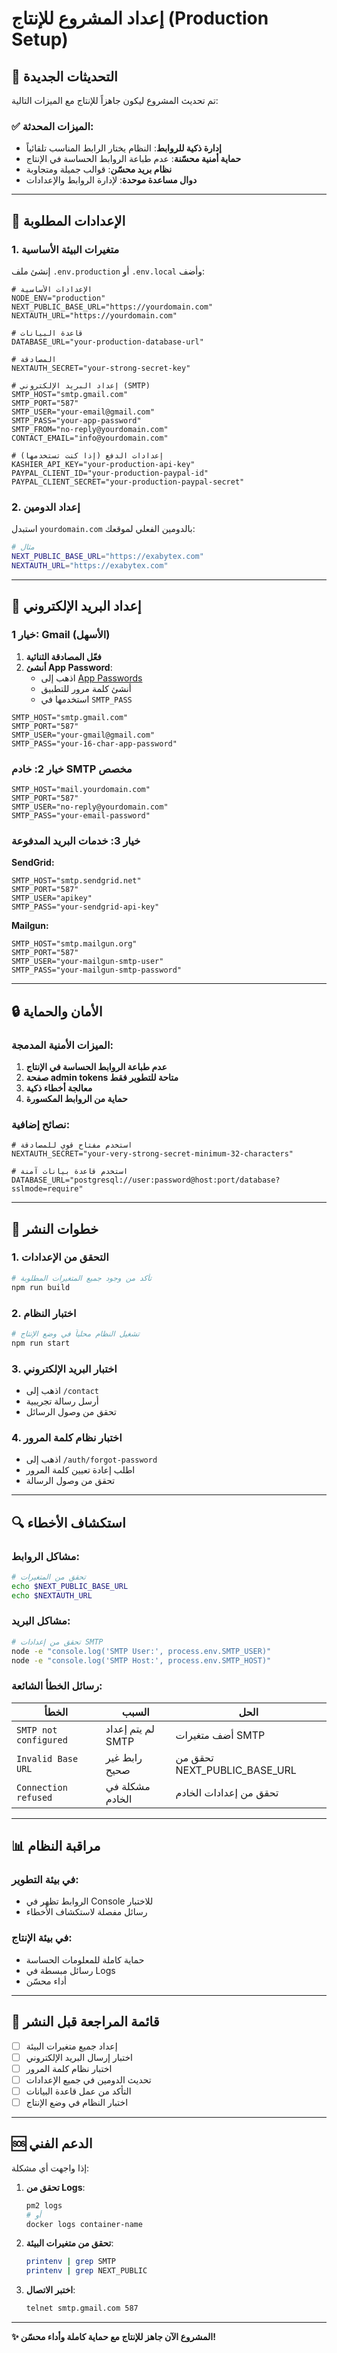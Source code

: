 # إعداد المشروع للإنتاج (Production Setup)

## 🚀 التحديثات الجديدة

تم تحديث المشروع ليكون جاهزاً للإنتاج مع الميزات التالية:

### ✅ الميزات المحدثة:
- **إدارة ذكية للروابط**: النظام يختار الرابط المناسب تلقائياً
- **حماية أمنية محسّنة**: عدم طباعة الروابط الحساسة في الإنتاج
- **نظام بريد محسّن**: قوالب جميلة ومتجاوبة
- **دوال مساعدة موحدة**: لإدارة الروابط والإعدادات

---

## 🔧 الإعدادات المطلوبة

### 1. متغيرات البيئة الأساسية

إنشئ ملف `.env.production` أو `.env.local` وأضف:

```env
# الإعدادات الأساسية
NODE_ENV="production"
NEXT_PUBLIC_BASE_URL="https://yourdomain.com"
NEXTAUTH_URL="https://yourdomain.com"

# قاعدة البيانات
DATABASE_URL="your-production-database-url"

# المصادقة
NEXTAUTH_SECRET="your-strong-secret-key"

# إعداد البريد الإلكتروني (SMTP)
SMTP_HOST="smtp.gmail.com"
SMTP_PORT="587"
SMTP_USER="your-email@gmail.com"
SMTP_PASS="your-app-password"
SMTP_FROM="no-reply@yourdomain.com"
CONTACT_EMAIL="info@yourdomain.com"

# إعدادات الدفع (إذا كنت تستخدمها)
KASHIER_API_KEY="your-production-api-key"
PAYPAL_CLIENT_ID="your-production-paypal-id"
PAYPAL_CLIENT_SECRET="your-production-paypal-secret"
```

### 2. إعداد الدومين

استبدل `yourdomain.com` بالدومين الفعلي لموقعك:

```bash
# مثال
NEXT_PUBLIC_BASE_URL="https://exabytex.com"
NEXTAUTH_URL="https://exabytex.com"
```

---

## 📧 إعداد البريد الإلكتروني

### خيار 1: Gmail (الأسهل)

1. **فعّل المصادقة الثنائية**
2. **أنشئ App Password**:
   - اذهب إلى [App Passwords](https://myaccount.google.com/apppasswords)
   - أنشئ كلمة مرور للتطبيق
   - استخدمها في `SMTP_PASS`

```env
SMTP_HOST="smtp.gmail.com"
SMTP_PORT="587"
SMTP_USER="your-gmail@gmail.com"
SMTP_PASS="your-16-char-app-password"
```

### خيار 2: خادم SMTP مخصص

```env
SMTP_HOST="mail.yourdomain.com"
SMTP_PORT="587"
SMTP_USER="no-reply@yourdomain.com"
SMTP_PASS="your-email-password"
```

### خيار 3: خدمات البريد المدفوعة

**SendGrid:**
```env
SMTP_HOST="smtp.sendgrid.net"
SMTP_PORT="587"
SMTP_USER="apikey"
SMTP_PASS="your-sendgrid-api-key"
```

**Mailgun:**
```env
SMTP_HOST="smtp.mailgun.org"
SMTP_PORT="587"
SMTP_USER="your-mailgun-smtp-user"
SMTP_PASS="your-mailgun-smtp-password"
```

---

## 🔒 الأمان والحماية

### الميزات الأمنية المدمجة:

1. **عدم طباعة الروابط الحساسة في الإنتاج**
2. **صفحة admin tokens متاحة للتطوير فقط**
3. **معالجة أخطاء ذكية**
4. **حماية من الروابط المكسورة**

### نصائح إضافية:

```env
# استخدم مفتاح قوي للمصادقة
NEXTAUTH_SECRET="your-very-strong-secret-minimum-32-characters"

# استخدم قاعدة بيانات آمنة
DATABASE_URL="postgresql://user:password@host:port/database?sslmode=require"
```

---

## 🚀 خطوات النشر

### 1. التحقق من الإعدادات

```bash
# تأكد من وجود جميع المتغيرات المطلوبة
npm run build
```

### 2. اختبار النظام

```bash
# تشغيل النظام محلياً في وضع الإنتاج
npm run start
```

### 3. اختبار البريد الإلكتروني

- اذهب إلى `/contact`
- أرسل رسالة تجريبية
- تحقق من وصول الرسائل

### 4. اختبار نظام كلمة المرور

- اذهب إلى `/auth/forgot-password`
- اطلب إعادة تعيين كلمة المرور
- تحقق من وصول الرسالة

---

## 🔍 استكشاف الأخطاء

### مشاكل الروابط:

```bash
# تحقق من المتغيرات
echo $NEXT_PUBLIC_BASE_URL
echo $NEXTAUTH_URL
```

### مشاكل البريد:

```bash
# تحقق من إعدادات SMTP
node -e "console.log('SMTP User:', process.env.SMTP_USER)"
node -e "console.log('SMTP Host:', process.env.SMTP_HOST)"
```

### رسائل الخطأ الشائعة:

| الخطأ | السبب | الحل |
|-------|--------|------|
| `SMTP not configured` | لم يتم إعداد SMTP | أضف متغيرات SMTP |
| `Invalid Base URL` | رابط غير صحيح | تحقق من NEXT_PUBLIC_BASE_URL |
| `Connection refused` | مشكلة في الخادم | تحقق من إعدادات الخادم |

---

## 📊 مراقبة النظام

### في بيئة التطوير:
- الروابط تظهر في Console للاختبار
- رسائل مفصلة لاستكشاف الأخطاء

### في بيئة الإنتاج:
- حماية كاملة للمعلومات الحساسة
- رسائل مبسطة في Logs
- أداء محسّن

---

## 📝 قائمة المراجعة قبل النشر

- [ ] إعداد جميع متغيرات البيئة
- [ ] اختبار إرسال البريد الإلكتروني
- [ ] اختبار نظام كلمة المرور
- [ ] تحديث الدومين في جميع الإعدادات
- [ ] التأكد من عمل قاعدة البيانات
- [ ] اختبار النظام في وضع الإنتاج

---

## 🆘 الدعم الفني

إذا واجهت أي مشكلة:

1. **تحقق من Logs**:
   ```bash
   pm2 logs
   # أو
   docker logs container-name
   ```

2. **تحقق من متغيرات البيئة**:
   ```bash
   printenv | grep SMTP
   printenv | grep NEXT_PUBLIC
   ```

3. **اختبر الاتصال**:
   ```bash
   telnet smtp.gmail.com 587
   ```

---

**✨ المشروع الآن جاهز للإنتاج مع حماية كاملة وأداء محسّن!** 